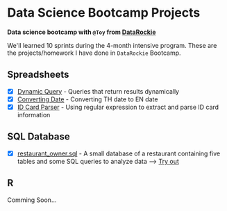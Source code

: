 # Data Science Bootcamp Projects

**Data science bootcamp with `@Toy` from [DataRockie](https://datarockie.com/)**

We'll learned 10 sprints during the 4-month intensive program. These are the projects/homework I have done in `DataRockie` Bootcamp.

## Spreadsheets

- [x]  [Dynamic Query](https://github.com/Pawissanan/DataScience_Bootcamp_Project/blob/main/Spreadsheets/Dynamic%20Query.png) - Queries that return results dynamically
- [x]  [Converting Date](https://github.com/Pawissanan/DataScience_Bootcamp_Project/blob/main/Spreadsheets/Convert%20Date.png) - Converting TH date to EN date
- [x]  [ID Card Parser](https://github.com/Pawissanan/DataScience_Bootcamp_Project/blob/main/Spreadsheets/ID%20Card%20Parser.png) - Using regular expression to extract and parse ID card information

## SQL Database

- [x]  [restaurant_owner.sql](https://github.com/Pawissanan/DataScience_Bootcamp_Project/blob/main/SQL/my_restaurant.sql) - A small database of a restaurant containing five tables and some SQL queries to analyze data --> [Try out](https://replit.com/@UsPawissanan/BootcamphomeworkSQL?v=1)

## R
Comming Soon...
